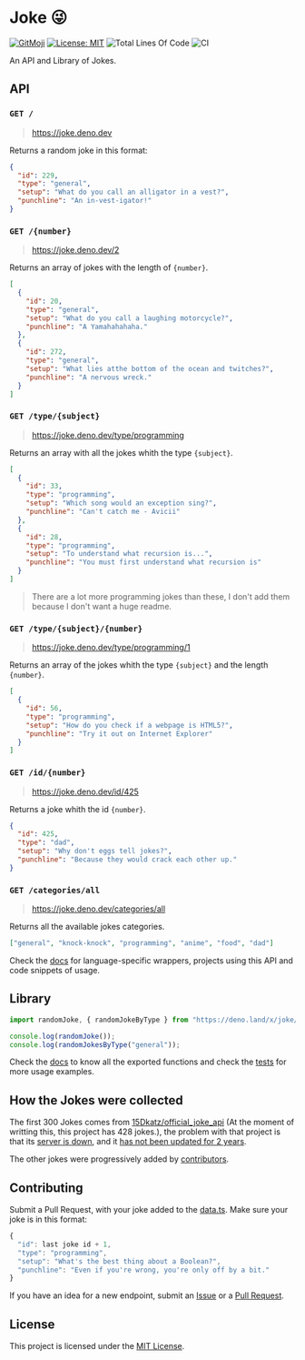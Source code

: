 # Joke 😜

[![GitMoji](https://img.shields.io/badge/Gitmoji-%F0%9F%8E%A8%20-FFDD67.svg)](https://gitmoji.dev)
[![License: MIT](https://img.shields.io/badge/License-MIT-blue.svg)](https://opensource.org/licenses/MIT)
![Total Lines Of Code](https://img.shields.io/tokei/lines/github.com/UltiRequiem/joke?color=blue&label=Total%20Lines)
![CI](https://github.com/UltiRequiem/joke/workflows/CI/badge.svg)

An API and Library of Jokes.

## API

### `GET /`

> https://joke.deno.dev

Returns a random joke in this format:

```json
{
  "id": 229,
  "type": "general",
  "setup": "What do you call an alligator in a vest?",
  "punchline": "An in-vest-igator!"
}
```

### `GET /{number}`

> https://joke.deno.dev/2

Returns an array of jokes with the length of `{number}`.

```json
[
  {
    "id": 20,
    "type": "general",
    "setup": "What do you call a laughing motorcycle?",
    "punchline": "A Yamahahahaha."
  },
  {
    "id": 272,
    "type": "general",
    "setup": "What lies atthe bottom of the ocean and twitches?",
    "punchline": "A nervous wreck."
  }
]
```

### `GET /type/{subject}`

> https://joke.deno.dev/type/programming

Returns an array with all the jokes whith the type `{subject}`.

```json
[
  {
    "id": 33,
    "type": "programming",
    "setup": "Which song would an exception sing?",
    "punchline": "Can't catch me - Avicii"
  },
  {
    "id": 28,
    "type": "programming",
    "setup": "To understand what recursion is...",
    "punchline": "You must first understand what recursion is"
  }
]
```

> There are a lot more programming jokes than these, I don't add them because I
> don't want a huge readme.

### `GET /type/{subject}/{number}`

> https://joke.deno.dev/type/programming/1

Returns an array of the jokes whith the type `{subject}` and the length
`{number}`.

```json
[
  {
    "id": 56,
    "type": "programming",
    "setup": "How do you check if a webpage is HTML5?",
    "punchline": "Try it out on Internet Explorer"
  }
]
```

### `GET /id/{number}`

> https://joke.deno.dev/id/425

Returns a joke whith the id `{number}`.

```json
{
  "id": 425,
  "type": "dad",
  "setup": "Why don't eggs tell jokes?",
  "punchline": "Because they would crack each other up."
}
```

### `GET /categories/all`

> https://joke.deno.dev/categories/all

Returns all the available jokes categories.

```json
["general", "knock-knock", "programming", "anime", "food", "dad"]
```

Check the [docs](./docs/API.md) for language-specific wrappers, projects using
this API and code snippets of usage.

## Library

```typescript
import randomJoke, { randomJokeByType } from "https://deno.land/x/joke/mod.ts";

console.log(randomJoke());
console.log(randomJokesByType("general"));
```

Check the [docs](./docs/LIB.md) to know all the exported functions and check the
[tests](./mod_test.ts) for more usage examples.

## How the Jokes were collected

The first 300 Jokes comes from
[15Dkatz/official_joke_api](https://github.com/15Dkatz/official_joke_api) (At
the moment of writting this, this project has 428 jokes.), the problem with that
project is that its
[server is down](https://github.com/15Dkatz/official_joke_api/issues/93), and it
[has not been updated for 2 years](https://github.com/15Dkatz/official_joke_api/commits/master).

The other jokes were progressively added by
[contributors](https://github.com/UltiRequiem/joke/graphs/contributors).

## Contributing

Submit a Pull Request, with your joke added to the [data.ts](./data.ts). Make
sure your joke is in this format:

```typescript
{
  "id": last joke id + 1,
  "type": "programming",
  "setup": "What's the best thing about a Boolean?",
  "punchline": "Even if you're wrong, you're only off by a bit."
}
```

If you have an idea for a new endpoint, submit an
[Issue](https://github.com/UltiRequiem/joke/issues/new) or a
[Pull Request](https://github.com/UltiRequiem/joke/fork).

## License

This project is licensed under the [MIT License](./LICENSE.md).
